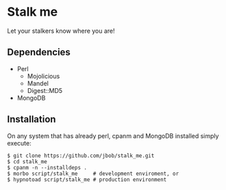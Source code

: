 # Stalk me

Let your stalkers know where you are!

## Dependencies

* Perl
  * Mojolicious
  * Mandel
  * Digest::MD5
* MongoDB

## Installation

On any system that has already perl, cpanm and MongoDB installed simply execute:

    $ git clone https://github.com/jbob/stalk_me.git
    $ cd stalk_me
    $ cpanm -n --installdeps .
    $ morbo script/stalk_me     # development enviroment, or
    $ hypnotoad script/stalk_me # production environment
